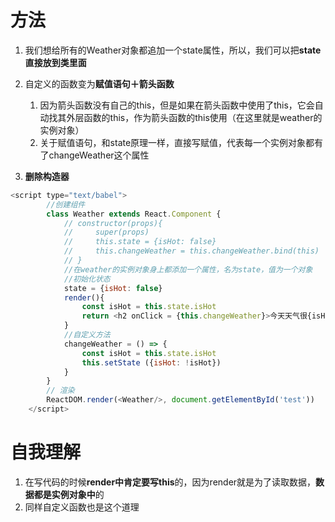 # 方法

1. 我们想给所有的Weather对象都追加一个state属性，所以，我们可以把**state直接放到类里面**
2. 自定义的函数变为**赋值语句＋箭头函数**
   1. 因为箭头函数没有自己的this，但是如果在箭头函数中使用了this，它会自动找其外层函数的this，作为箭头函数的this使用（在这里就是weather的实例对象）
   2. 关于赋值语句，和state原理一样，直接写赋值，代表每一个实例对象都有了changeWeather这个属性

3. **删除构造器**

~~~JavaScript
<script type="text/babel">
        //创建组件
        class Weather extends React.Component {
            // constructor(props){
            //     super(props)
            //     this.state = {isHot: false}
            //     this.changeWeather = this.changeWeather.bind(this)
            // }
            //在weather的实例对象身上都添加一个属性，名为state，值为一个对象
            //初始化状态
            state = {isHot: false}
            render(){
                const isHot = this.state.isHot
                return <h2 onClick = {this.changeWeather}>今天天气很{isHot ? '炎热':'寒冷'}</h2>
            }
            //自定义方法
            changeWeather = () => {
                const isHot = this.state.isHot
                this.setState ({isHot: !isHot})
            }
        }
        // 渲染
        ReactDOM.render(<Weather/>, document.getElementById('test'))
    </script>
~~~



# 自我理解

1. 在写代码的时候**render中肯定要写this**的，因为render就是为了读取数据，**数据都是实例对象中**的
2. 同样自定义函数也是这个道理